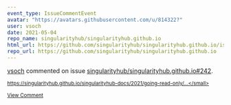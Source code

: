 ```yaml
---
event_type: IssueCommentEvent
avatar: "https://avatars.githubusercontent.com/u/814322?"
user: vsoch
date: 2021-05-04
repo_name: singularityhub/singularityhub.github.io
html_url: https://github.com/singularityhub/singularityhub.github.io/issues/242
repo_url: https://github.com/singularityhub/singularityhub.github.io
---
```


<a href='https://github.com/vsoch' target='_blank'>vsoch</a> commented on issue <a href='https://github.com/singularityhub/singularityhub.github.io/issues/242' target='_blank'>singularityhub/singularityhub.github.io#242</a>.

<small>https://singularityhub.github.io/singularityhub-docs/2021/going-read-only/...</small>

<a href='https://github.com/singularityhub/singularityhub.github.io/issues/242' target='_blank'>View Comment</a>